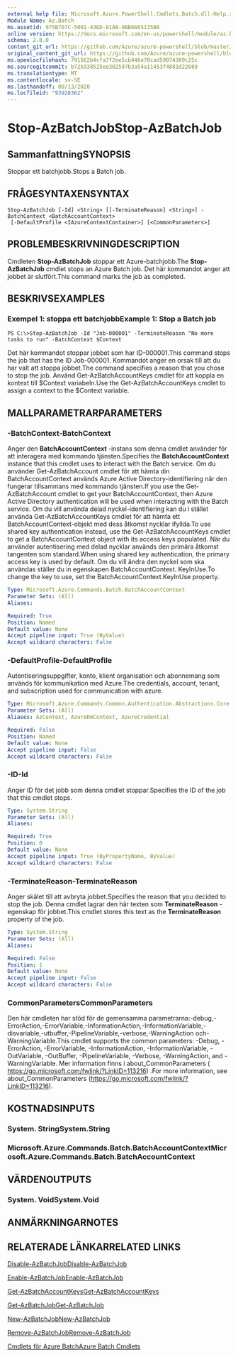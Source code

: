 ```yaml
---
external help file: Microsoft.Azure.PowerShell.Cmdlets.Batch.dll-Help.xml
Module Name: Az.Batch
ms.assetid: 975B707C-5001-43ED-81AB-9BB6665135BA
online version: https://docs.microsoft.com/en-us/powershell/module/az.batch/stop-azbatchjob
schema: 2.0.0
content_git_url: https://github.com/Azure/azure-powershell/blob/master/src/Batch/Batch/help/Stop-AzBatchJob.md
original_content_git_url: https://github.com/Azure/azure-powershell/blob/master/src/Batch/Batch/help/Stop-AzBatchJob.md
ms.openlocfilehash: 791562b4cfa7f2ee5cb446e70cad59074389c25c
ms.sourcegitcommit: b72b338525ee302597b3a54a11453f4881d22689
ms.translationtype: MT
ms.contentlocale: sv-SE
ms.lasthandoff: 08/13/2020
ms.locfileid: "93928362"
---
```

# <span data-ttu-id="4bc40-101">Stop-AzBatchJob</span><span class="sxs-lookup"><span data-stu-id="4bc40-101">Stop-AzBatchJob</span></span>

## <span data-ttu-id="4bc40-102">Sammanfattning</span><span class="sxs-lookup"><span data-stu-id="4bc40-102">SYNOPSIS</span></span>
<span data-ttu-id="4bc40-103">Stoppar ett batchjobb.</span><span class="sxs-lookup"><span data-stu-id="4bc40-103">Stops a Batch job.</span></span>

## <span data-ttu-id="4bc40-104">FRÅGESYNTAXEN</span><span class="sxs-lookup"><span data-stu-id="4bc40-104">SYNTAX</span></span>

```
Stop-AzBatchJob [-Id] <String> [[-TerminateReason] <String>] -BatchContext <BatchAccountContext>
 [-DefaultProfile <IAzureContextContainer>] [<CommonParameters>]
```

## <span data-ttu-id="4bc40-105">PROBLEMBESKRIVNING</span><span class="sxs-lookup"><span data-stu-id="4bc40-105">DESCRIPTION</span></span>
<span data-ttu-id="4bc40-106">Cmdleten **Stop-AzBatchJob** stoppar ett Azure-batchjobb.</span><span class="sxs-lookup"><span data-stu-id="4bc40-106">The **Stop-AzBatchJob** cmdlet stops an Azure Batch job.</span></span>
<span data-ttu-id="4bc40-107">Det här kommandot anger att jobbet är slutfört.</span><span class="sxs-lookup"><span data-stu-id="4bc40-107">This command marks the job as completed.</span></span>

## <span data-ttu-id="4bc40-108">BESKRIVS</span><span class="sxs-lookup"><span data-stu-id="4bc40-108">EXAMPLES</span></span>

### <span data-ttu-id="4bc40-109">Exempel 1: stoppa ett batchjobb</span><span class="sxs-lookup"><span data-stu-id="4bc40-109">Example 1: Stop a Batch job</span></span>
```
PS C:\>Stop-AzBatchJob -Id "Job-000001" -TerminateReason "No more tasks to run" -BatchContext $Context
```

<span data-ttu-id="4bc40-110">Det här kommandot stoppar jobbet som har ID-000001.</span><span class="sxs-lookup"><span data-stu-id="4bc40-110">This command stops the job that has the ID Job-000001.</span></span>
<span data-ttu-id="4bc40-111">Kommandot anger en orsak till att du har valt att stoppa jobbet.</span><span class="sxs-lookup"><span data-stu-id="4bc40-111">The command specifies a reason that you chose to stop the job.</span></span>
<span data-ttu-id="4bc40-112">Använd Get-AzBatchAccountKeys cmdlet för att koppla en kontext till $Context variabeln.</span><span class="sxs-lookup"><span data-stu-id="4bc40-112">Use the Get-AzBatchAccountKeys cmdlet to assign a context to the $Context variable.</span></span>

## <span data-ttu-id="4bc40-113">MALLPARAMETRAR</span><span class="sxs-lookup"><span data-stu-id="4bc40-113">PARAMETERS</span></span>

### <span data-ttu-id="4bc40-114">-BatchContext</span><span class="sxs-lookup"><span data-stu-id="4bc40-114">-BatchContext</span></span>
<span data-ttu-id="4bc40-115">Anger den **BatchAccountContext** -instans som denna cmdlet använder för att interagera med kommando tjänsten.</span><span class="sxs-lookup"><span data-stu-id="4bc40-115">Specifies the **BatchAccountContext** instance that this cmdlet uses to interact with the Batch service.</span></span>
<span data-ttu-id="4bc40-116">Om du använder Get-AzBatchAccount cmdlet för att hämta din BatchAccountContext används Azure Active Directory-identifiering när den fungerar tillsammans med kommando tjänsten.</span><span class="sxs-lookup"><span data-stu-id="4bc40-116">If you use the Get-AzBatchAccount cmdlet to get your BatchAccountContext, then Azure Active Directory authentication will be used when interacting with the Batch service.</span></span> <span data-ttu-id="4bc40-117">Om du vill använda delad nyckel-identifiering kan du i stället använda Get-AzBatchAccountKeys cmdlet för att hämta ett BatchAccountContext-objekt med dess åtkomst nycklar ifyllda.</span><span class="sxs-lookup"><span data-stu-id="4bc40-117">To use shared key authentication instead, use the Get-AzBatchAccountKeys cmdlet to get a BatchAccountContext object with its access keys populated.</span></span> <span data-ttu-id="4bc40-118">När du använder autentisering med delad nycklar används den primära åtkomst tangenten som standard.</span><span class="sxs-lookup"><span data-stu-id="4bc40-118">When using shared key authentication, the primary access key is used by default.</span></span> <span data-ttu-id="4bc40-119">Om du vill ändra den nyckel som ska användas ställer du in egenskapen BatchAccountContext. KeyInUse.</span><span class="sxs-lookup"><span data-stu-id="4bc40-119">To change the key to use, set the BatchAccountContext.KeyInUse property.</span></span>

```yaml
Type: Microsoft.Azure.Commands.Batch.BatchAccountContext
Parameter Sets: (All)
Aliases:

Required: True
Position: Named
Default value: None
Accept pipeline input: True (ByValue)
Accept wildcard characters: False
```

### <span data-ttu-id="4bc40-120">-DefaultProfile</span><span class="sxs-lookup"><span data-stu-id="4bc40-120">-DefaultProfile</span></span>
<span data-ttu-id="4bc40-121">Autentiseringsuppgifter, konto, klient organisation och abonnemang som används för kommunikation med Azure.</span><span class="sxs-lookup"><span data-stu-id="4bc40-121">The credentials, account, tenant, and subscription used for communication with azure.</span></span>

```yaml
Type: Microsoft.Azure.Commands.Common.Authentication.Abstractions.Core.IAzureContextContainer
Parameter Sets: (All)
Aliases: AzContext, AzureRmContext, AzureCredential

Required: False
Position: Named
Default value: None
Accept pipeline input: False
Accept wildcard characters: False
```

### <span data-ttu-id="4bc40-122">-ID</span><span class="sxs-lookup"><span data-stu-id="4bc40-122">-Id</span></span>
<span data-ttu-id="4bc40-123">Anger ID för det jobb som denna cmdlet stoppar.</span><span class="sxs-lookup"><span data-stu-id="4bc40-123">Specifies the ID of the job that this cmdlet stops.</span></span>

```yaml
Type: System.String
Parameter Sets: (All)
Aliases:

Required: True
Position: 0
Default value: None
Accept pipeline input: True (ByPropertyName, ByValue)
Accept wildcard characters: False
```

### <span data-ttu-id="4bc40-124">-TerminateReason</span><span class="sxs-lookup"><span data-stu-id="4bc40-124">-TerminateReason</span></span>
<span data-ttu-id="4bc40-125">Anger skälet till att avbryta jobbet.</span><span class="sxs-lookup"><span data-stu-id="4bc40-125">Specifies the reason that you decided to stop the job.</span></span>
<span data-ttu-id="4bc40-126">Denna cmdlet lagrar den här texten som **TerminateReason** -egenskap för jobbet.</span><span class="sxs-lookup"><span data-stu-id="4bc40-126">This cmdlet stores this text as the **TerminateReason** property of the job.</span></span>

```yaml
Type: System.String
Parameter Sets: (All)
Aliases:

Required: False
Position: 1
Default value: None
Accept pipeline input: False
Accept wildcard characters: False
```

### <span data-ttu-id="4bc40-127">CommonParameters</span><span class="sxs-lookup"><span data-stu-id="4bc40-127">CommonParameters</span></span>
<span data-ttu-id="4bc40-128">Den här cmdleten har stöd för de gemensamma parametrarna:-debug,-ErrorAction,-ErrorVariable,-InformationAction,-InformationVariable,-disvariable,-utbuffer,-PipelineVariable,-verbose,-WarningAction och-WarningVariable.</span><span class="sxs-lookup"><span data-stu-id="4bc40-128">This cmdlet supports the common parameters: -Debug, -ErrorAction, -ErrorVariable, -InformationAction, -InformationVariable, -OutVariable, -OutBuffer, -PipelineVariable, -Verbose, -WarningAction, and -WarningVariable.</span></span> <span data-ttu-id="4bc40-129">Mer information finns i about_CommonParameters ( https://go.microsoft.com/fwlink/?LinkID=113216) .</span><span class="sxs-lookup"><span data-stu-id="4bc40-129">For more information, see about_CommonParameters (https://go.microsoft.com/fwlink/?LinkID=113216).</span></span>

## <span data-ttu-id="4bc40-130">KOSTNADS</span><span class="sxs-lookup"><span data-stu-id="4bc40-130">INPUTS</span></span>

### <span data-ttu-id="4bc40-131">System. String</span><span class="sxs-lookup"><span data-stu-id="4bc40-131">System.String</span></span>

### <span data-ttu-id="4bc40-132">Microsoft.Azure.Commands.Batch.BatchAccountContext</span><span class="sxs-lookup"><span data-stu-id="4bc40-132">Microsoft.Azure.Commands.Batch.BatchAccountContext</span></span>

## <span data-ttu-id="4bc40-133">VÄRDEN</span><span class="sxs-lookup"><span data-stu-id="4bc40-133">OUTPUTS</span></span>

### <span data-ttu-id="4bc40-134">System. Void</span><span class="sxs-lookup"><span data-stu-id="4bc40-134">System.Void</span></span>

## <span data-ttu-id="4bc40-135">ANMÄRKNINGAR</span><span class="sxs-lookup"><span data-stu-id="4bc40-135">NOTES</span></span>

## <span data-ttu-id="4bc40-136">RELATERADE LÄNKAR</span><span class="sxs-lookup"><span data-stu-id="4bc40-136">RELATED LINKS</span></span>

[<span data-ttu-id="4bc40-137">Disable-AzBatchJob</span><span class="sxs-lookup"><span data-stu-id="4bc40-137">Disable-AzBatchJob</span></span>](./Disable-AzBatchJob.md)

[<span data-ttu-id="4bc40-138">Enable-AzBatchJob</span><span class="sxs-lookup"><span data-stu-id="4bc40-138">Enable-AzBatchJob</span></span>](./Enable-AzBatchJob.md)

[<span data-ttu-id="4bc40-139">Get-AzBatchAccountKeys</span><span class="sxs-lookup"><span data-stu-id="4bc40-139">Get-AzBatchAccountKeys</span></span>](./Get-AzBatchAccountKey.md)

[<span data-ttu-id="4bc40-140">Get-AzBatchJob</span><span class="sxs-lookup"><span data-stu-id="4bc40-140">Get-AzBatchJob</span></span>](./Get-AzBatchJob.md)

[<span data-ttu-id="4bc40-141">New-AzBatchJob</span><span class="sxs-lookup"><span data-stu-id="4bc40-141">New-AzBatchJob</span></span>](./New-AzBatchJob.md)

[<span data-ttu-id="4bc40-142">Remove-AzBatchJob</span><span class="sxs-lookup"><span data-stu-id="4bc40-142">Remove-AzBatchJob</span></span>](./Remove-AzBatchJob.md)

[<span data-ttu-id="4bc40-143">Cmdlets för Azure Batch</span><span class="sxs-lookup"><span data-stu-id="4bc40-143">Azure Batch Cmdlets</span></span>](/powershell/module/az.batch)


